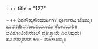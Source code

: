 +++
title = "127"

+++
ಶಿವಸೌಖ್ಯಸೌಂದರ್ಯಗಳ ಪೂರ್ಣರವಿ ಬೊಮ್ಮ।  
ಭುವನಜೀವನಜಲಧಿಯೂರ್ಮಿಕೋಟಿಯಲಿ॥  
ಛವಿಕೋಟಿಯೆರಚಲ್ ಪ್ರತಿಚ್ಛಾಯೆ ವಿಲಸಿಪುದು।  
ಸವಿ ನಮ್ಮದದರ ಕಣ - ಮಂಕುತಿಮ್ಮ॥  
